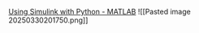 [Using Simulink with Python - MATLAB](https://www.mathworks.com/videos/using-simulink-with-python-1683218506123.html)
![[Pasted image 20250330201750.png]]